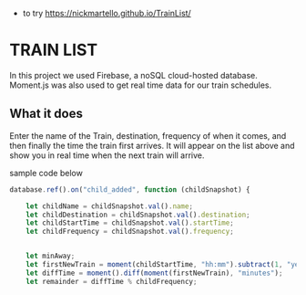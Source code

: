 * to try https://nickmartello.github.io/TrainList/

# TRAIN LIST

In this project we used Firebase, a noSQL cloud-hosted database. Moment.js was also used to get real time data for our train schedules. 

## What it does

Enter the name of the Train, destination, frequency of when it comes, and then finally the time the train first arrives. It will appear on the list above and show you in real time when the next train will arrive.


sample code below
```javascript
database.ref().on("child_added", function (childSnapshot) {

    let childName = childSnapshot.val().name;
    let childDestination = childSnapshot.val().destination;
    let childStartTime = childSnapshot.val().startTime;
    let childFrequency = childSnapshot.val().frequency;


    let minAway;
    let firstNewTrain = moment(childStartTime, "hh:mm").subtract(1, "years");
    let diffTime = moment().diff(moment(firstNewTrain), "minutes");
    let remainder = diffTime % childFrequency;


        
     
 

